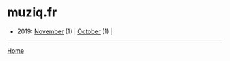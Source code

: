 # muziq.fr

  * 2019: 
      [November](./muziq-fr-2019-11.md) (1) | 
      [October](./muziq-fr-2019-10.md) (1) | 

----

[Home](../)
